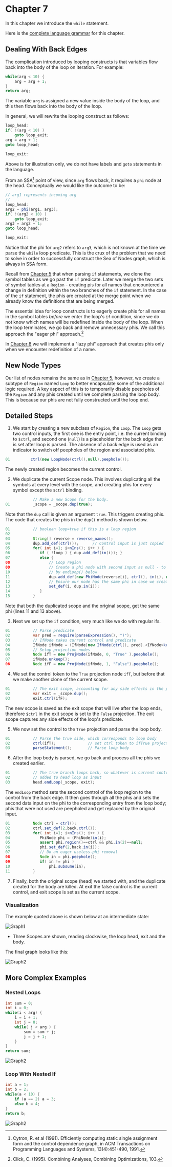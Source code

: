 # Chapter 7

In this chapter we introduce the `while` statement.

Here is the [complete language grammar](docs/07-grammar.md) for this chapter.

## Dealing With Back Edges

The complication introduced by looping constructs is that variables flow back into the body of the loop on iteration.
For example:

```java
while(arg < 10) {
    arg = arg + 1;
}
return arg;
```

The variable `arg` is assigned a new value inside the body of the loop, and this then flows back into the body of the loop.

In general, we will rewrite the looping construct as follows:

```java
loop_head:
if( !(arg < 10) ) 
    goto loop_exit;
arg = arg + 1;
goto loop_head;

loop_exit:
```

Above is for illustration only, we do not have labels and `goto` statements in the language.

From an SSA[^1] point of view, since `arg` flows back, it requires a `phi` node at the head. Conceptually we would like the outcome to be:

```java
// arg1 represents incoming arg
//
loop_head:
arg2 = phi(arg1, arg3);
if( !(arg2 < 10) ) 
    goto loop_exit;
arg3 = arg2 + 1;
goto loop_head;

loop_exit:
```

Notice that the phi for `arg2` refers to `arg3`, which is not known at the time we parse the `while` loop predicate. This is the crux of the problem that we need 
to solve in order to successfully construct the Sea of Nodes graph, which is always in SSA form.

Recall from [Chapter 5](../chapter05/README.md) that when parsing `if` statements, we clone the symbol tables as we go past the `if` predicate.
Later we merge the two sets of symbol tables at a `Region` - creating pis for all names that encountered a change in definition within the two 
branches of the `if` statement. In the case of the `if` statement, the phis are created at the merge point when we already know the definitions
that are being merged.

The essential idea for loop constructs is to eagerly create phis for all names in the symbol tables *before* we enter the loop's `if` condition,
since we do not know which names will be redefined inside the body of the loop. When the loop terminates, we go back and remove unnecessary
phis. We call this approach the "eager phi" approach.[^2]

In [Chapter 8](../chapter08) we will implement a "lazy phi" approach that creates phis only when we encounter redefinition of a name.

## New Node Types

Our list of nodes remains the same as in [Chapter 5](../chapter05/README.md), however, we create a subtype of `Region` named `Loop` to better
encapsulate some of the additional logic required. A key aspect of this is to temporarily disable peepholes of the `Region` and any phis
created until we complete parsing the loop body. This is because our phis are not fully constructed until the loop end.

## Detailed Steps

1. We start by creating a new subclass of `Region`, the `Loop`. The `Loop` gets two control inputs, 
   the first one is the entry point, i.e. the current binding to `$ctrl`, and second one (`null`) is a placeholder for the back edge that is 
   set after loop is parsed. The absence of a back edge is used as an indicator to switch off peepholes of the region and
   associated phis. 

```java
01         ctrl(new LoopNode(ctrl(),null).peephole());
```

   The newly created region becomes the current control.

2. We duplicate the current Scope node. This involves duplicating all the symbols at
   every level with the scope, and creating phis for every symbol except the `$ctrl` binding.

```java
            // Make a new Scope for the body.
01          _scope = _scope.dup(true);
```
   
   Note that the `dup` call is given an argument `true`. This triggers creating phis. The code
   that creates the phis in the `dup()` method is shown below.

```java
01          // boolean loop=true if this is a loop region
02
03          String[] reverse = reverse_names();
04          dup.add_def(ctrl());      // Control input is just copied
05          for( int i=1; i<nIns(); i++ ) {
06             if ( !loop ) { dup.add_def(in(i)); }
07             else {
08                 // Loop region
09                 // Create a phi node with second input as null - to be filled in
10                 // by endLoop() below
11                 dup.add_def(new PhiNode(reverse[i], ctrl(), in(i), null).peephole());
12                 // Ensure our node has the same phi in case we created one
13                 set_def(i, dup.in(i));
14             }
15          }
```
   Note that both the duplicated scope and the original scope, get the same phi (lines 11 and 13 above).

3. Next we set up the `if` condition, very much like we do with regular ifs.

```java
01          // Parse predicate
02          var pred = require(parseExpression(), ")");
03          // IfNode takes current control and predicate
04          IfNode ifNode = (IfNode)new IfNode(ctrl(), pred).<IfNode>keep().peephole();
05          // Setup projection nodes
06          Node ifT = new ProjNode(ifNode, 0, "True" ).peephole();
07          ifNode.unkeep();
08          Node ifF = new ProjNode(ifNode, 1, "False").peephole();
```

4. We set the control token to the `True` projection node `ifT`, but before that we make another clone of 
   the current scope. 

```java
01          // The exit scope, accounting for any side effects in the predicate
02          var exit = _scope.dup();
03          exit.ctrl(ifF);
```

  The new scope is saved as the exit scope that will live after the loop ends, therefore `$ctrl` in the exit scope is 
  set to the `False` projection. The exit scope captures any side effects of the loop's predicate.

5. We now set the control to the `True` projection and parse the loop body.

```java
01          // Parse the true side, which corresponds to loop body
02          ctrl(ifT);              // set ctrl token to ifTrue projection
03          parseStatement();       // Parse loop body
```

6. After the loop body is parsed, we go back and process all the phis we created earlier.
   
```java
01          // The true branch loops back, so whatever is current control gets
02          // added to head loop as input
03          head.endLoop(_scope, exit);
```

  The `endLoop` method sets the second control of the loop region to the control from the back edge.
  It then goes through all the phis and sets the second data input on the phi to the corresponding entry
  from the loop body; phis that were not used are peepholed and get replaced by the original input.

```java
01          Node ctrl = ctrl();
02          ctrl.set_def(2,back.ctrl());
03          for( int i=1; i<nIns(); i++ ) {
04             PhiNode phi = (PhiNode)in(i);
05             assert phi.region()==ctrl && phi.in(2)==null;
06             phi.set_def(2,back.in(i));
07             // Do an eager useless-phi removal
08             Node in = phi.peephole();
09             if( in != phi )
10                 phi.subsume(in);
11          }
```

7. Finally, both the original scope (head) we started with, and the duplicate created for the body are killed.
   At exit the false control is the current control, and exit scope is set as the current scope.

### Visualization

The example quoted above is shown below at an intermediate state:

![Graph1](./docs/07-graph1.svg)

* Three Scopes are shown, reading clockwise, the loop head, exit and the body.

The final graph looks like this:

![Graph2](./docs/07-graph2.svg)

## More Complex Examples

### Nested Loops

```java
int sum = 0;
int i = 0;
while(i < arg) {
    i = i + 1;
    int j = 0;
    while( j < arg ) {
        sum = sum + j;
        j = j + 1;
    }
}
return sum;
```

![Graph2](./docs/07-graph3.svg)

### Loop With Nested If

```java
int a = 1;
int b = 2;
while(a < 10) {
    if (a == 2) a = 3;
    else b = 4;
}
return b;
```

![Graph2](./docs/07-graph4.svg)


[^1]: Cytron, R. et al (1991).
    Efficiently computing static single assignment form and the control dependence graph, in ACM Transactions on Programming Languages and Systems, 13(4):451-490, 1991.

[^2]: Click, C. (1995).
    Combining Analyses, Combining Optimizations, 103.